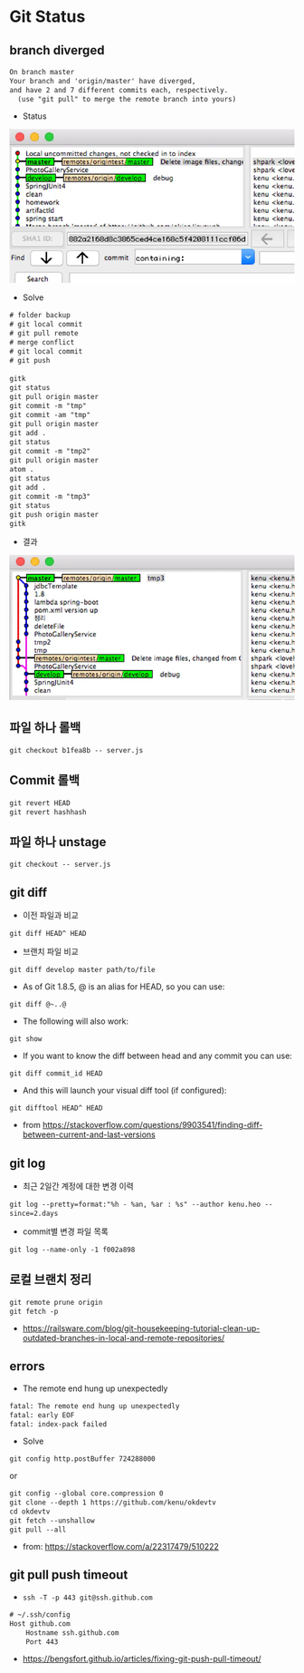 # Git Status

## branch diverged
```
On branch master
Your branch and 'origin/master' have diverged,
and have 2 and 7 different commits each, respectively.
  (use "git pull" to merge the remote branch into yours)
```

* Status
<img src="images/branch-diverged.webp" alt="branch diverged" class="img">


* Solve

```
# folder backup
# git local commit
# git pull remote
# merge conflict
# git local commit
# git push

gitk
git status
git pull origin master
git commit -m "tmp"
git commit -am "tmp"
git pull origin master
git add .
git status
git commit -m "tmp2"
git pull origin master
atom .
git status
git add .
git commit -m "tmp3"
git status
git push origin master
gitk
```

* 결과

<img src="images/branch-merged.webp" alt="branch merged" class="img">



## 파일 하나 롤백
```
git checkout b1fea8b -- server.js
```

## Commit 롤백
```
git revert HEAD
git revert hashhash
```

## 파일 하나 unstage
```
git checkout -- server.js
```

## git diff
* 이전 파일과 비교
```
git diff HEAD^ HEAD
```

* 브랜치 파일 비교
```
git diff develop master path/to/file
```

* As of Git 1.8.5, @ is an alias for HEAD, so you can use:
```
git diff @~..@
```

* The following will also work:
```
git show
```

* If you want to know the diff between head and any commit you can use:
```
git diff commit_id HEAD
```

* And this will launch your visual diff tool (if configured):
```
git difftool HEAD^ HEAD
```
* from https://stackoverflow.com/questions/9903541/finding-diff-between-current-and-last-versions

## git log
* 최근 2일간 계정에 대한 변경 이력
```
git log --pretty=format:"%h - %an, %ar : %s" --author kenu.heo --since=2.days
```

* commit별 변경 파일 목록
```
git log --name-only -1 f002a898
```

## 로컬 브랜치 정리
```
git remote prune origin
git fetch -p
```
* https://railsware.com/blog/git-housekeeping-tutorial-clean-up-outdated-branches-in-local-and-remote-repositories/

## errors
* The remote end hung up unexpectedly
```
fatal: The remote end hung up unexpectedly
fatal: early EOF
fatal: index-pack failed
```

* Solve

```
git config http.postBuffer 724288000
```

or

```
git config --global core.compression 0
git clone --depth 1 https://github.com/kenu/okdevtv
cd okdevtv
git fetch --unshallow
git pull --all
```
* from: https://stackoverflow.com/a/22317479/510222

## git pull push timeout

* `ssh -T -p 443 git@ssh.github.com`

```
# ~/.ssh/config
Host github.com
    Hostname ssh.github.com
    Port 443
```

* https://bengsfort.github.io/articles/fixing-git-push-pull-timeout/

